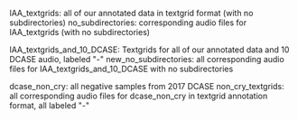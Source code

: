 IAA_textgrids: all of our annotated data in textgrid format (with no subdirectories)
no_subdirectories: corresponding audio files for IAA_textgrids (with no subdirectories)

IAA_textgrids_and_10_DCASE: Textgrids for all of our annotated data and 10 DCASE audio, labeled "-"
new_no_subdirectories: all corresponding audio files for IAA_textgrids_and_10_DCASE with no subdirectories


dcase_non_cry: all negative samples from 2017 DCASE
non_cry_textgrids: all corresponding audio files for dcase_non_cry in textgrid annotation format, all labeled "-"
